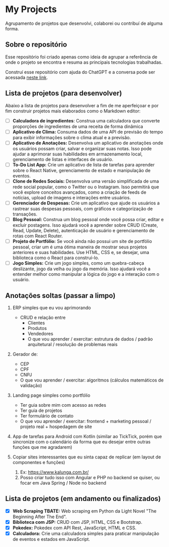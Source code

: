 # My Projects

Agrupamento de projetos que desenvolvi, colaborei ou contribuí de alguma forma.

## Sobre o repositório

Esse repositório foi criado apenas como ideia de agrupar a referência de onde o projeto se encontra e resuma as principais tecnologias trabalhadas.

Construí esse repositório com ajuda do ChatGPT e a conversa pode ser acessada [neste link](https://chat.openai.com/share/e3eaa285-5bae-4f31-91ed-5f4519bfc947).

## Lista de projetos (para desenvolver)

Abaixo a lista de projetos para desenvolver a fim de me aperfeiçoar e por fim construir projetos mais elaborados como o Markdown editor:

- [ ] __Calculadora de ingredientes__: Construa uma calculadora que converte proporções de ingredientes de uma receita de forma dinâmica
- [ ] __Aplicativo de Clima:__ Consuma dados de uma API de previsão do tempo para exibir informações sobre o clima atual e a previsão.
- [ ] __Aplicativo de Anotações:__ Desenvolva um aplicativo de anotações onde os usuários possam criar, salvar e organizar suas notas. Isso pode ajudar a aprimorar suas habilidades em armazenamento local, gerenciamento de listas e interfaces de usuário.
- [ ] __To-Do List App:__ Crie um aplicativo de lista de tarefas para aprender sobre o React Native, gerenciamento de estado e manipulação de eventos.
- [ ] __Clone de Redes Sociais:__ Desenvolva uma versão simplificada de uma rede social popular, como o Twitter ou o Instagram. Isso permitirá que você explore conceitos avançados, como a criação de feeds de notícias, upload de imagens e interações entre usuários.
- [ ] __Gerenciador de Despesas:__ Crie um aplicativo que ajude os usuários a rastrear suas despesas pessoais, com gráficos e categorização de transações.
- [ ] __Blog Pessoal:__ Construa um blog pessoal onde você possa criar, editar e excluir postagens. Isso ajudará você a aprender sobre CRUD (Create, Read, Update, Delete), autenticação de usuário e gerenciamento de rotas com React Router.
- [ ] __Projeto de Portfólio:__ Se você ainda não possui um site de portfólio pessoal, criar um é uma ótima maneira de mostrar seus projetos anteriores e suas habilidades. Use HTML, CSS e, se desejar, uma biblioteca como o React para construí-lo.
- [ ] __Jogo Simples:__ Crie um jogo simples, como um quebra-cabeça deslizante, jogo da velha ou jogo da memória. Isso ajudará você a entender melhor como manipular a lógica do jogo e a interação com o usuário.

## Anotações soltas (passar a limpo)


1. ERP simples que eu vou aprimorando
	* CRUD e relação entre 
		* Clientes
		* Produtos
		* Vendedores
		* O que vou aprender / exercitar: estrutura de dados / padrão arquitetural / resolução de problemas reais 

2. Gerador de: 
	- CEP
	- CPF
	- CNPJ
	- O que vou aprender / exercitar: algoritmos (cálculos matemáticos de validação)

3. Landing page simples como portfólio 
    - Ter guia sobre mim com acesso as redes
    - Ter guia de projetos
    - Ter formulário de contato
    - O que vou aprender / exercitar: frontend + marketing pessoal / projeto real + hospedagem de site

4. App de tarefas para Android com Kotlin (similar ao TickTick, porém que sincronize com o calendário da forma que eu desejar entre outras funções que me agradarem)

5. Copiar sites interessantes que eu sinta capaz de replicar (em layout de componentes e funções)
    1. Ex: https://www.kalunga.com.br/
    2. Posso criar tudo isso com Angular e PHP no backend se quiser, ou focar em Java Spring / Node no backend
  
## Lista de projetos (em andamento ou finalizados)

- [x] __Web Scraping TBATE:__ Web scraping em Python da Light Novel "The Beginning After The End".
- [x] __Biblioteca com JSP:__ CRUD com JSP, HTML, CSS e Bootstrap.
- [x] __Pokedex:__ Pokedex com API Rest, JavaScript, HTML e CSS.
- [x] __Calculadora:__ Crie uma calculadora simples para praticar manipulação de eventos e estados em JavaScript.

